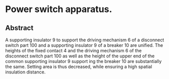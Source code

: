 # Power switch apparatus.

## Abstract
A supporting insulator 9 to support the driving mechanism 6 of a disconnect switch part 100 and a supporting insulator 9 of a breaker 10 are unified. The heights of the fixed contact 4 and the driving mechanism 6 of the disconnect switch part 100 as well as the height of the upper end of the common supporting insulator 9 support ing the breaker 10 are substantially the same. Setting area is thus decreased, while ensuring a high spatial insulation distance.